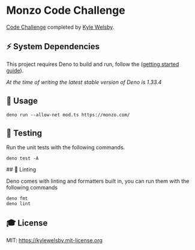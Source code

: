 # Monzo Code Challenge

[Code Challenge](./CHALLENGE.md) completed by [Kyle Welsby](https://github.com/kylewelsby).

## ⚡️ System Dependencies

This project requires Deno to build and run, follow the
([getting started guide](https://deno.com/manual@v1.33.4/getting_started/installation)).

_At the time of writing the latest stable version of Deno is 1.33.4_

## 🎲 Usage

```
deno run --allow-net mod.ts https://monzo.com/
```


## 🧪 Testing
Run the unit tests with the following commands.

```
deno test -A
```

## 🚨 Linting

Deno comes with linting and formatters built in, you can run them with the
following commands

```
deno fmt
deno lint
```

## 🎓 License

MIT: https://kylewelsby.mit-license.org
